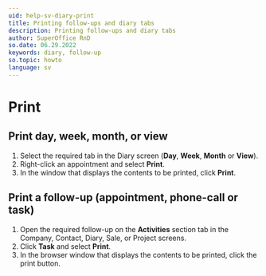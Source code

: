 ```yaml
---
uid: help-sv-diary-print
title: Printing follow-ups and diary tabs
description: Printing follow-ups and diary tabs
author: SuperOffice RnD
so.date: 06.29.2022
keywords: diary, follow-up
so.topic: howto
language: sv
---
```


# Print

## Print day, week, month, or view

1. Select the required tab in the Diary screen (**Day**, **Week**, **Month** or **View**).
2. Right-click an appointment and select **Print**.
3. In the window that displays the contents to be printed, click **Print**.

## Print a follow-up (appointment, phone-call or task)

1. Open the required follow-up on the **Activities** section tab in the Company, Contact, Diary, Sale, or Project screens.
2. Click **Task** and select **Print**.
3. In the browser window that displays the contents to be printed, click the print button.

